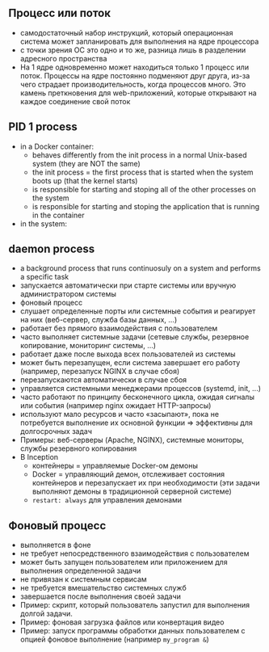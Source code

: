 ## Процесс или поток
* самодостаточный набор инструкций, который операционная система может запланировать для выполнения на ядре процессора
* с точки зрения ОС это одно и то же, разница лишь в разделении адресного пространства
* На 1 ядре одновременно может находиться только 1 процесс или поток. Процессы на ядре постоянно подменяют друг друга, из-за чего страдает производительность, когда процессов много. Это камень преткновения для web-приложений, которые открывают на каждое соединение свой поток

## PID 1 process
* in a Docker container:
  + behaves differently from the init process in a normal Unix-based system (they are NOT the same)
  + the init process = the first process that is started when the system boots up (that the kernel starts)
  + is responsible for starting and stoping all of the other processes on the system
  + is responsible for starting and stoping the application that is running in the container
* in the system:
  
## daemon process
* a background process that runs continuosuly on a system and performs a specific task
* запускается автоматически при старте системы или вручную администратором системы
* фоновый процесс
* слушает определенные порты или системные события и реагирует на них (веб-сервер, служба базы данных, ...)
* работает без прямого взаимодействия с пользователем
* часто выполняет системные задачи (сетевые службы, резервное копирование, мониторинг системы, ...)
* работает даже после выхода всех пользователей из системы
* может быть перезапущен, если система завершает его работу (например, перезапуск NGINX в случае сбоя)
* перезапускаются автоматически в случае сбоя
* управляется системными менеджерами процессов (systemd, init, ...)
* часто работают по принципу бесконечного цикла, ожидая сигналы или события (например nginx ожидает HTTP-запросы)
* используют мало ресурсов и часто «засыпают», пока не потребуется выполнение их основной функции => эффективны для долгосрочных задач
* Примеры: веб-серверы (Apache, NGINX), системные мониторы, службы резервного копирования
* В Inception
  + контейнеры = управляемые Docker-ом демоны
  + Docker = управляющий демон, отслеживает состояния контейнеров и перезапускает их при необходимости (эти задачи выполняют демоны в традиционной серверной системе)
  + `restart: always` для управления демонами

## Фоновый процесс
* выполняется в фоне
* не требует непосредственного взаимодействия с пользователем
* может быть запущен пользователем или приложением для выполнения определенной задачи
* не привязан к системным сервисам
* не требуется вмешательство системных служб
* завершается после выполнения своей задачи
* Пример: скрипт, который пользователь запустил для выполнения долгой задачи.
* Пример: фоновая загрузка файлов или конвертация видео
* Пример: запуск программы обработки данных пользователем с опцией фоновое выполнение (например `my_program &`)
